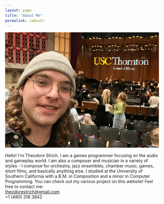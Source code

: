 ```yaml
---
layout: page
title: "About Me"
permalink: /about/
---
```


![Picture 1](/assets/fullsize.png)

Hello! I'm Theodore Strich. I am a games programmer focusing on the audio and gameplay world. I am also a composer and musician in a variety of styles - I compose for orchestra, jazz ensembles, chamber music, games, short films, and basically anything else. I studied at the University of Southern California with a B.M. in Composition and a minor in Computer Programming. You can check out my various project on this website! Feel free to contact me:<br>
theodorestrich@gmail.com<br>
+1 (480) 316 3842

